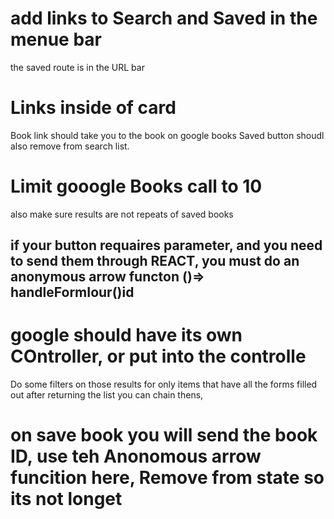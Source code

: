 # add links to Search and Saved in the menue bar

the saved route is in the URL bar

# Links inside of card

Book link should take you to the book on google books
Saved button shoudl also remove from search list.

# Limit gooogle Books call to 10

also make sure results are not repeats of saved books

## if your button requaires parameter, and you need to send them through REACT, you must do an anonymous arrow functon ()=> handleFormIour()id

# google should have its own COntroller, or put into the controlle

Do some filters on those results for only items that have all the forms filled out
after returning the list you can chain thens,

# on save book you will send the book ID, use teh Anonomous arrow funcition here, Remove from state so its not longet
